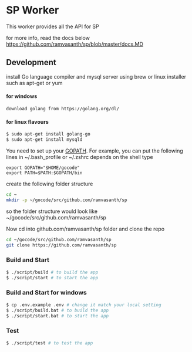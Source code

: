 SP Worker
==========

This worker provides all the API for SP

for more info, read the docs below
https://github.com/ramvasanth/sp/blob/master/docs.MD

## Development
install Go language compiler and mysql server using brew or linux installer such as apt-get or yum
#### for windows
```
download golang from https://golang.org/dl/
```
#### for linux flavours
```sh
$ sudo apt-get install golang-go
$ sudo apt-get install mysqld

```
You need to set up your [GOPATH](http://golang.org/doc/code.html#GOPATH).
For example, you can put the following lines in ~/.bash_profile or ~/.zshrc depends on the shell type

```
export GOPATH="$HOME/gocode"
export PATH=$PATH:$GOPATH/bin
```
create the following folder structure
```sh
cd ~
mkdir -p ~/gocode/src/github.com/ramvasanth/sp
```
so the folder structure would look like ~/gocode/src/github.com/ramvasanth/sp

Now cd into github.com/ramvasanth/sp folder and clone the repo
```sh
cd ~/gocode/src/github.com/ramvasanth/sp
git clone https://github.com/ramvasanth/sp
```
### Build and Start

```sh
$ ./script/build # to build the app
$ ./script/start # to start the app
```
###  Build and Start for windows
```sh
$ cp .env.example .env # change it match your local setting
$ ./script/build.bat # to build the app
$ ./script/start.bat # to start the app
```

### Test
```sh
$ ./script/test # to test the app
```